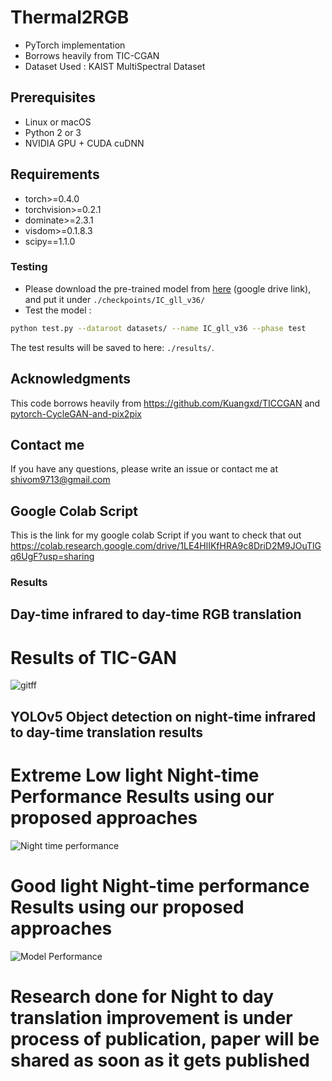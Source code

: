 # Thermal2RGB 
- PyTorch implementation
- Borrows heavily from TIC-CGAN
- Dataset Used : KAIST MultiSpectral Dataset

## Prerequisites
- Linux or macOS
- Python 2 or 3
- NVIDIA GPU + CUDA cuDNN
## Requirements
- torch>=0.4.0
- torchvision>=0.2.1
- dominate>=2.3.1
- visdom>=0.1.8.3
- scipy==1.1.0

### Testing
- Please download the pre-trained model from [here](https://drive.google.com/open?id=1N_vjU2db2HWWsKiQXqWTujR5_XtOEUjQ) (google drive link), and put it under `./checkpoints/IC_gll_v36/`
- Test the model :
```bash
python test.py --dataroot datasets/ --name IC_gll_v36 --phase test
```
The test results will be saved to here: `./results/`.

## Acknowledgments
This code borrows heavily from https://github.com/Kuangxd/TICCGAN and [pytorch-CycleGAN-and-pix2pix](https://github.com/junyanz/pytorch-CycleGAN-and-pix2pix)

## Contact me
If you have any questions, please write an issue or contact me at shivom9713@gmail.com

## Google Colab Script
This is the link for my google colab Script if you want to check that out
https://colab.research.google.com/drive/1LE4HlIKfHRA9c8DriD2M9JOuTlGq6UgF?usp=sharing

### Results 
## Day-time infrared to day-time RGB translation
# Results of TIC-GAN 
![gitff](https://user-images.githubusercontent.com/56249279/108856964-9bc70d80-7610-11eb-9339-6e21ad66eb0f.PNG)

## YOLOv5 Object detection on night-time infrared to day-time translation results
# Extreme Low light Night-time Performance Results using our proposed approaches 
![Night time performance](https://user-images.githubusercontent.com/56249279/151710411-b114eae3-725e-4064-8473-b6194029c77d.PNG)

# Good light Night-time performance Results using our proposed approaches
![Model Performance](https://user-images.githubusercontent.com/56249279/151710333-58385456-3d02-48ee-838b-06ecbb8f27b8.PNG)

# Research done for Night to day translation improvement is under process of publication, paper will be shared as soon as it gets published

